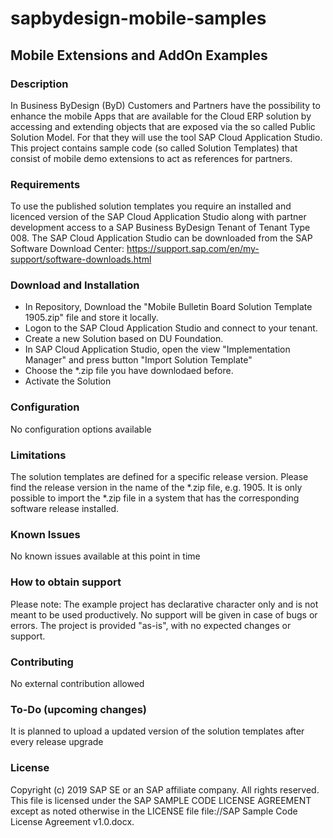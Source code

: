 # sapbydesign-mobile-samples

## Mobile Extensions and AddOn Examples

### Description

In Business ByDesign (ByD) Customers and Partners have the possibility to enhance the mobile Apps that are available for the Cloud ERP solution by accessing and extending objects that are exposed via the so called Public Solution Model. For that they will use the tool SAP Cloud Application Studio. 
This project contains sample code (so called Solution Templates) that consist of mobile demo extensions to act as references for partners.

### Requirements

To use the published solution templates you require an installed and licenced version of the SAP Cloud Application Studio along with partner development access to a SAP Business ByDesign Tenant of Tenant Type 008. The SAP Cloud Application Studio can be downloaded from the SAP Software Download Center: https://support.sap.com/en/my-support/software-downloads.html

### Download and Installation

- In Repository, Download the "Mobile Bulletin Board Solution Template 1905.zip" file and store it locally. 
- Logon to the SAP Cloud Application Studio and connect to your tenant. 
- Create a new Solution based on DU Foundation. 
- In SAP Cloud Application Studio, open the view "Implementation Manager" and press button "Import Solution Template"
- Choose the *.zip file you have downlodaed before. 
- Activate the Solution

### Configuration
No configuration options available

### Limitations
The solution templates are defined for a specific release version. Please find the release version in the name of the *.zip file, e.g. 1905. It is only possible to import the *.zip file in a system that has the corresponding software release installed.

### Known Issues
No known issues available at this point in time

### How to obtain support
Please note: The example project has declarative character only and is not meant to be used productively. No support will be given in case of bugs or errors. 
The project is provided "as-is", with no expected changes or support.

### Contributing
No external contribution  allowed

### To-Do (upcoming changes)
It is planned to upload a updated version of the solution templates after every release upgrade

### License
Copyright (c) 2019 SAP SE or an SAP affiliate company. All rights reserved.
This file is licensed under the SAP SAMPLE CODE LICENSE AGREEMENT except as noted otherwise in the LICENSE file file://SAP Sample Code License Agreement v1.0.docx.
